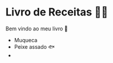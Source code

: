 # Livro de Receitas :man_cook:





Bem vindo ao meu livro :palm_tree:

 

- Muqueca
- Peixe assado :fish:
- 
